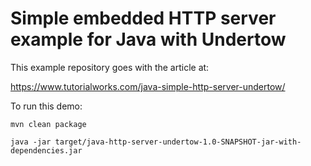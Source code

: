 # Simple embedded HTTP server example for Java with Undertow

This example repository goes with the article at:

<https://www.tutorialworks.com/java-simple-http-server-undertow/>

To run this demo:

`mvn clean package`
    
`java -jar target/java-http-server-undertow-1.0-SNAPSHOT-jar-with-dependencies.jar`
    
